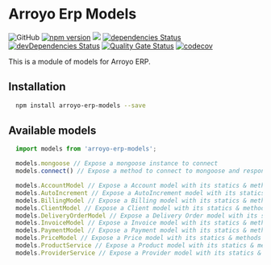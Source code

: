 # Arroyo Erp Models

![GitHub](https://img.shields.io/github/license/soker90/arroyo-erp-models)
[![npm version](https://badge.fury.io/js/arroyo-erp-models.svg)](https://badge.fury.io/js/arroyo-erp-models)
![](https://github.com/soker90/arroyo-erp-models/workflows/Node.js%20CI/badge.svg)
[![dependencies Status](https://david-dm.org/soker90/arroyo-erp-models/status.svg)](https://david-dm.org/soker90/arroyo-erp-models)
[![devDependencies Status](https://david-dm.org/soker90/arroyo-erp-models/dev-status.svg)](https://david-dm.org/soker90/arroyo-erp-models?type=dev)
[![Quality Gate Status](https://sonarcloud.io/api/project_badges/measure?project=soker90_arroyo-erp-models&metric=alert_status)](https://sonarcloud.io/dashboard?id=soker90_arroyo-erp-models)
[![codecov](https://codecov.io/gh/soker90/arroyo-erp-models/branch/master/graph/badge.svg)](https://codecov.io/gh/soker90/arroyo-erp-models)

This is a module of models for Arroyo ERP.

## Installation

```bash
  npm install arroyo-erp-models --save
```

## Available models

```javascript
  import models from 'arroyo-erp-models';

  models.mongoose // Expose a mongoose instance to connect
  models.connect() // Expose a method to connect to mongoose and response with the connection

  models.AccountModel // Expose a Account model with its statics & methods
  models.AutoIncrement // Expose a AutoIncrement model with its statics & methods
  models.BillingModel // Expose a Billing model with its statics & methods
  models.ClientModel // Expose a Client model with its statics & methods
  models.DeliveryOrderModel // Expose a Delivery Order model with its statics & methods
  models.InvoiceModel // Expose a Invoice model with its statics & methods
  models.PaymentModel // Expose a Payment model with its statics & methods
  models.PriceModel // Expose a Price model with its statics & methods
  models.ProductService // Expose a Product model with its statics & methods
  models.ProviderService // Expose a Provider model with its statics & methods

```

